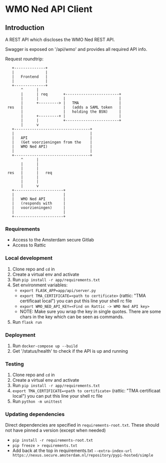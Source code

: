 # WMO Ned API Client

## Introduction

A REST API which discloses the WMO Ned REST API.

Swagger is exposed on '/api/wmo' and provides all required API info.

Request roundtrip:

       +--------------+
       |              |
       |   Frontend   |
       |              |
       +--------------+
           ^      |
           |      | req       +------------------------+
           |      |           |                        |
           |      +---------> |   TMA                  |
     res   |                  |   (adds a SAML token   |
           |                  |   holding the BSN)     |
           |      +---------+ |                        |
           |      |           +------------------------+
           |      v
       +----------------------------------+
       |                                  |
       |   API                            |
       |   (Get voorzieningen from the    |
       |   WMO Ned API)                   |
       |                                  |
       +----------------------------------+
           ^      |
           |      |
           |      |
     res   |      |   req
           |      |
           |      |
           |      v
       +----------------------+
       |                      |
       |   WMO Ned API        |
       |   (responds with     |
       |   voorzieningen)     |
       |                      |
       +----------------------+

### Requirements

- Access to the Amsterdam secure Gitlab
- Access to Rattic

### Local development

1. Clone repo and `cd` in
2. Create a virtual env and activate
3. Run `pip install -r app/requirements.txt`
4. Set environment variables:
   - `export FLASK_APP=app/api/server.py`
   - `export TMA_CERTIFICATE=<path to certificate>` (rattic: "TMA certificaat local") you can put this line your shell rc file
   - `export WMO_NED_API_KEY=<Find on Rattic -> WMO Ned API key>`
   - NOTE: Make sure you wrap the key in single quotes. There are some chars in
     the key which can be seen as commands.
5. Run `flask run`

### Deployment

1. Run `docker-compose up --build`
2. Get '/status/health' to check if the API is up and running

### Testing

1. Clone repo and `cd` in
2. Create a virtual env and activate
3. Run `pip install -r app/requirements.txt`
4. `export TMA_CERTIFICATE=<path to certificate>` (rattic: "TMA certificaat local") you can put this line your shell rc file
5. Run `python -m unittest`

### Updating dependencies
Direct dependencies are specified in `requirements-root.txt`. These should not have pinned a version (except when needed)

* `pip install -r requirements-root.txt`
* `pip freeze > requirements.txt`
* Add back at the top in requirements.txt
 `--extra-index-url https://nexus.secure.amsterdam.nl/repository/pypi-hosted/simple`
